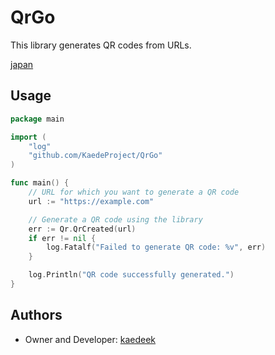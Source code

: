 # QrGo

This library generates QR codes from URLs.

[japan](README.md)

## Usage
```Go
package main

import (
    "log"
    "github.com/KaedeProject/QrGo"
)

func main() {
    // URL for which you want to generate a QR code
    url := "https://example.com"

    // Generate a QR code using the library
    err := Qr.QrCreated(url)
    if err != nil {
        log.Fatalf("Failed to generate QR code: %v", err)
    }

    log.Println("QR code successfully generated.")
}

```

## Authors
- Owner and Developer: [kaedeek](https://github.com/kaedeek)
